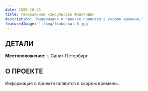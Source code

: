 ```yaml
---
date: 2020-10-31
title: Генеральное консульство Финляндии
description: 'Информация о проекте появится в скором времени…'
featuredImage: './img/finkonsul-0.jpg'
---
```


## ДЕТАЛИ

**Местоположение**: г. Санкт-Петербург

## О ПРОЕКТЕ

Информация о проекте появится в скором времени…
